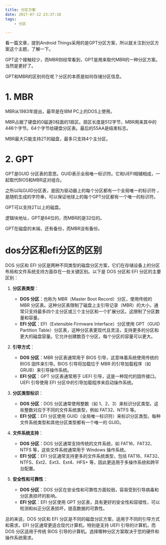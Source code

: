 ```yaml
---
title: 分区方案
date: 2017-07-12 23:37:18
tags:
	- 分区

---
```


看一篇文章，提到Android Things采用的是GPT分区方案，所以就关注到分区方案这个主题，了解一下。

GPT这个接触较少，而MBR则经常看到，GPT是用来取代MBR的一种分区方案。当然是更好了。

GPT和MBR的区别何在呢？分区的本质是如何存储分区信息。



# 1. MBR

MBR从1983年提出，最早是在IBM PC上的DOS上使用。

MBR占据了硬盘的0磁道0柱面的1扇区。扇区长度是512字节，MBR用来其中的446个字节。64个字节给硬盘分区表。最后的55AA是结束标志。

MBR最大只能支持2T的磁盘，最多只支持4个主分区。



# 2. GPT

GPT是GUID 分区表的意思。GUID表示全局唯一标识符。它和UEFI相辅相成，一起取代BIOS和MBR这对组合。

之所以叫GUID分区表，是因为驱动器上的每个分区都有一个全局唯一的标识符 ，是随机生成的字符串，可以保证地球上的每个GPT分区都有一个唯一的标识符。

GPT可以支持2T以上的磁盘。



逻辑块地址，GPT是64位的，而MBR的是32位的。

GPT在磁盘的末端，还有备份，而MBR没有备份。



# dos分区和efi分区的区别

DOS 分区和 EFI 分区是两种不同类型的磁盘分区方案，它们在存储设备上的分区布局和文件系统支持方面存在一些关键区别。以下是 DOS 分区和 EFI 分区的主要区别：

1. **分区表类型**：
   - **DOS 分区**：也称为 MBR（Master Boot Record）分区，使用传统的 MBR 分区表。这种分区表限制了磁盘上主引导记录（MBR）的大小，通常只支持最多四个主分区或三个主分区和一个扩展分区。这限制了分区数量和容量。
   - **EFI 分区**：EFI（Extensible Firmware Interface）分区使用 GPT（GUID Partition Table）分区表，这种分区表更现代且灵活，支持更多的分区和更大的磁盘容量。它允许创建数百个分区，每个分区的容量可以更大。

2. **引导方式**：
   - **DOS 分区**：MBR 分区表通常用于 BIOS 引导，这意味着系统使用传统的 BIOS 固件来引导。BIOS 引导将加载位于 MBR 的引导加载程序（如 GRUB）来引导操作系统。
   - **EFI 分区**：GPT 分区表通常用于 UEFI 引导，这是一种现代的固件接口。UEFI 引导使用 EFI 分区中的引导加载程序来启动操作系统。

3. **分区类型标识**：
   - **DOS 分区**：DOS 分区通常使用整数（如 1、2、3）来标识分区类型。这些整数对应于不同的文件系统类型，例如 FAT32、NTFS 等。
   - **EFI 分区**：EFI 分区使用 GUID（全局唯一标识符）来标识分区类型。每种文件系统类型和其他分区类型都有一个唯一的 GUID。

4. **文件系统支持**：
   - **DOS 分区**：DOS 分区通常支持传统的文件系统，如 FAT16、FAT32、NTFS 等，这些文件系统通常用于 Windows 操作系统。
   - **EFI 分区**：EFI 分区通常支持更多的文件系统类型，包括 FAT16、FAT32、NTFS、Ext2、Ext3、Ext4、HFS+ 等，因此更适用于多操作系统和跨平台配置。

5. **安全性和可靠性**：
   - **DOS 分区**：DOS 分区在安全性和可靠性方面较弱，容易受到引导病毒和分区表损坏的影响。
   - **EFI 分区**：EFI 分区使用 GPT 分区表，具有更好的安全性和容错性，可以检测和纠正分区表损坏，提高数据的可靠性。

总的来说，DOS 分区和 EFI 分区是不同的磁盘分区方案，适用于不同的引导方式和需求。EFI 分区通常更适合现代计算机，特别是支持 UEFI 引导的计算机，而 DOS 分区适用于传统 BIOS 引导的计算机。选择哪种分区方案取决于您的硬件和操作系统需求。